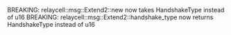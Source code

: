 BREAKING: relaycell::msg::Extend2::new now takes HandshakeType instead of u16
BREAKING: relaycell::msg::Extend2::handshake_type now returns HandshakeType instead of u16
